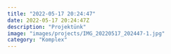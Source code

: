 ```yaml
---
title: "2022-05-17 20:24:47"
date: 2022-05-17 20:24:47Z
description: "Projektünk"
image: "images/projects/IMG_20220517_202447-1.jpg"
category: "Komplex"
---
```

